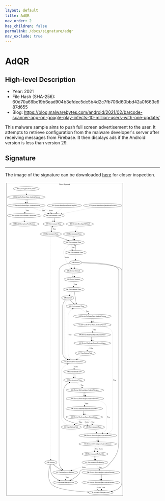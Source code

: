 ```yaml
---
layout: default
title: AdQR
nav_order: 2
has_children: false
permalink: /docs/signature/adqr
nav_exclude: true
---
```


# AdQR

## High-level Description

* Year: 2021
* File Hash (SHA-256): 60d70a66bc19b6ead904b3efdec5dc5b4d2c7fb706d60bbd42a0f663e987d655
* Blog: https://blog.malwarebytes.com/android/2021/02/barcode-scanner-app-on-google-play-infects-10-million-users-with-one-update/

This malware sample aims to push full screen advertisement to the user. It attempts to retrieve configuration from the malware developer's server after receiving messages from Firebase. It then displays ads if the Android version is less than version 29.

## Signature
---

The image of the signature can be downloaded [here](../../img/signatures/AdQR.png) for closer inspection.

![](../../img/signatures/AdQR.png)